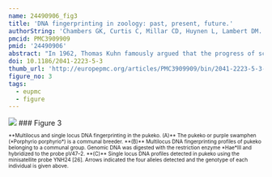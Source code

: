 ```yaml
---
name: 24490906_fig3
title: 'DNA fingerprinting in zoology: past, present, future.'
authorString: 'Chambers GK, Curtis C, Millar CD, Huynen L, Lambert DM.'
pmcid: PMC3909909
pmid: '24490906'
abstract: "In 1962, Thomas Kuhn famously argued that the progress of scientific knowledge results from periodic 'paradigm shifts' during a period of crisis in which new ideas dramatically change the status quo. Although this is generally true, Alec Jeffreys' identification of hypervariable repeat motifs in the human beta-globin gene, and the subsequent development of a technology known now as 'DNA fingerprinting', also resulted in a dramatic shift in the life sciences, particularly in ecology, evolutionary biology, and forensics. The variation Jeffreys recognized has been used to identify individuals from tissue samples of not just humans, but also of many animal species. In addition, the technology has been used to determine the sex of individuals, as well as paternity/maternity and close kinship. We review a broad range of such studies involving a wide diversity of animal species. For individual researchers, Jeffreys' invention resulted in many ecologists and evolutionary biologists being given the opportunity to develop skills in molecular biology to augment their whole organism focus. Few developments in science, even among the subsequent genome discoveries of the 21st century, have the same wide-reaching significance. Even the later development of PCR-based genotyping of individuals using microsatellite repeats sequences, and their use in determining multiple paternity, is conceptually rooted in Alec Jeffreys' pioneering work. "
doi: 10.1186/2041-2223-5-3
thumb_url: 'http://europepmc.org/articles/PMC3909909/bin/2041-2223-5-3-3.gif'
figure_no: 3
tags:
  - eupmc
  - figure
---
```

<img src='http://europepmc.org/articles/PMC3909909/bin/2041-2223-5-3-3.jpg' style='max-height: 300px'>
### Figure 3
<p style='font-size: 10px;'>**Multilocus and single locus DNA fingerprinting in the pukeko. (A)** The pukeko or purple swamphen (*Porphyrio porphyrio*) is a communal breeder. **(B)** Multilocus DNA fingerprinting profiles of pukeko belonging to a communal group. Genomic DNA was digested with the restriction enzyme *Hae*III and hybridized to the probe pV47–2. **(C)** Single locus DNA profiles detected in pukeko using the minisatellite probe YNH24 [<xref ref-type="bibr" rid="B26">26</xref>]. Arrows indicated the four alleles detected and the genotype of each individual is given above.</p>